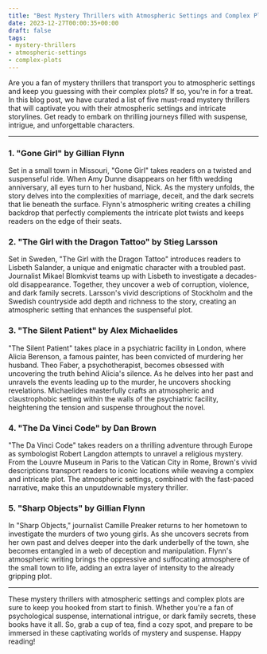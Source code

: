 ```yaml
---
title: "Best Mystery Thrillers with Atmospheric Settings and Complex Plots"
date: 2023-12-27T00:00:35+00:00
draft: false
tags:
- mystery-thrillers
- atmospheric-settings
- complex-plots
---
```


Are you a fan of mystery thrillers that transport you to atmospheric settings and keep you guessing with their complex plots? If so, you're in for a treat. In this blog post, we have curated a list of five must-read mystery thrillers that will captivate you with their atmospheric settings and intricate storylines. Get ready to embark on thrilling journeys filled with suspense, intrigue, and unforgettable characters.

---

### 1. "Gone Girl" by Gillian Flynn

Set in a small town in Missouri, "Gone Girl" takes readers on a twisted and suspenseful ride. When Amy Dunne disappears on her fifth wedding anniversary, all eyes turn to her husband, Nick. As the mystery unfolds, the story delves into the complexities of marriage, deceit, and the dark secrets that lie beneath the surface. Flynn's atmospheric writing creates a chilling backdrop that perfectly complements the intricate plot twists and keeps readers on the edge of their seats.

### 2. "The Girl with the Dragon Tattoo" by Stieg Larsson

Set in Sweden, "The Girl with the Dragon Tattoo" introduces readers to Lisbeth Salander, a unique and enigmatic character with a troubled past. Journalist Mikael Blomkvist teams up with Lisbeth to investigate a decades-old disappearance. Together, they uncover a web of corruption, violence, and dark family secrets. Larsson's vivid descriptions of Stockholm and the Swedish countryside add depth and richness to the story, creating an atmospheric setting that enhances the suspenseful plot.

### 3. "The Silent Patient" by Alex Michaelides

"The Silent Patient" takes place in a psychiatric facility in London, where Alicia Berenson, a famous painter, has been convicted of murdering her husband. Theo Faber, a psychotherapist, becomes obsessed with uncovering the truth behind Alicia's silence. As he delves into her past and unravels the events leading up to the murder, he uncovers shocking revelations. Michaelides masterfully crafts an atmospheric and claustrophobic setting within the walls of the psychiatric facility, heightening the tension and suspense throughout the novel.

### 4. "The Da Vinci Code" by Dan Brown

"The Da Vinci Code" takes readers on a thrilling adventure through Europe as symbologist Robert Langdon attempts to unravel a religious mystery. From the Louvre Museum in Paris to the Vatican City in Rome, Brown's vivid descriptions transport readers to iconic locations while weaving a complex and intricate plot. The atmospheric settings, combined with the fast-paced narrative, make this an unputdownable mystery thriller.

### 5. "Sharp Objects" by Gillian Flynn

In "Sharp Objects," journalist Camille Preaker returns to her hometown to investigate the murders of two young girls. As she uncovers secrets from her own past and delves deeper into the dark underbelly of the town, she becomes entangled in a web of deception and manipulation. Flynn's atmospheric writing brings the oppressive and suffocating atmosphere of the small town to life, adding an extra layer of intensity to the already gripping plot.

---

These mystery thrillers with atmospheric settings and complex plots are sure to keep you hooked from start to finish. Whether you're a fan of psychological suspense, international intrigue, or dark family secrets, these books have it all. So, grab a cup of tea, find a cozy spot, and prepare to be immersed in these captivating worlds of mystery and suspense. Happy reading!